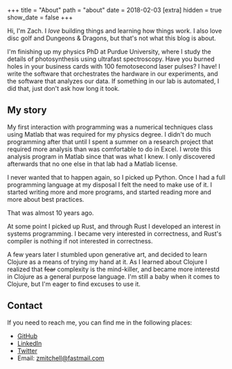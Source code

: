 +++
title = "About"
path = "about"
date = 2018-02-03
[extra]
hidden = true
show_date = false
+++

Hi, I'm Zach. I *love* building things and learning how things work. I also love disc golf and Dungeons & Dragons, but that's not what this blog is about.

I'm finishing up my physics PhD at Purdue University, where I study the details of photosynthesis using ultrafast spectroscopy. Have you burned holes in your business cards with 100 femotosecond laser pulses? I have! I write the software that orchestrates the hardware in our experiments, and the software that analyzes our data. If something in our lab is automated, I did that, just don't ask how long it took.

## My story
My first interaction with programming was a numerical techniques class using Matlab that was required for my physics degree. I didn't do much programming after that until I spent a summer on a research project that required more analysis than was comfortable to do in Excel. I wrote this analysis program in Matlab since that was what I knew. I only discovered afterwards that no one else in that lab had a Matlab license.

I never wanted that to happen again, so I picked up Python. Once I had a full programming language at my disposal I felt the need to make use of it. I started writing more and more programs, and started reading more and more about best practices.

That was almost 10 years ago.

At some point I picked up Rust, and through Rust I developed an interest in systems programming. I became very interested in correctness, and Rust's compiler is nothing if not interested in correctness.

A few years later I stumbled upon generative art, and decided to learn Clojure as a means of trying my hand at it. As I learned about Clojure I realized that ~~fear~~ complexity is the mind-killer, and became more interestd in Clojure as a general purpose language. I'm still a baby when it comes to Clojure, but I'm eager to find excuses to use it.

## Contact
If you need to reach me, you can find me in the following places:

* [GitHub](https://github.com/zmitchell)
* [LinkedIn](https://www.linkedin.com/in/zmitchell22)
* [Twitter](https://www.twitter.com/gluons)
* Email: [zmitchell@fastmail.com](mailto:zmitchell@fastmail.com)
